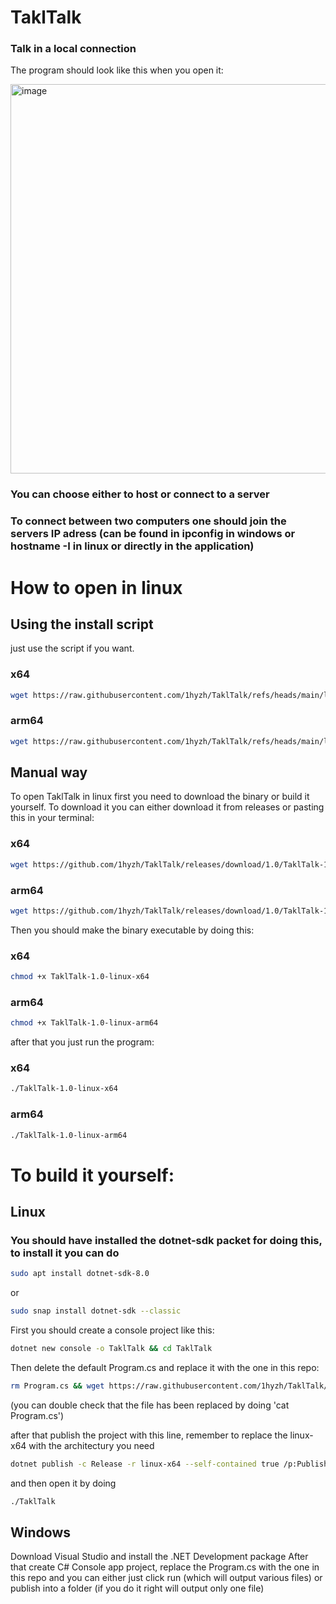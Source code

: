 # TaklTalk
### Talk in a local connection

The program should look like this when you open it:



<img width="1113" height="623" alt="image" src="https://github.com/user-attachments/assets/07dda3de-c242-4c44-baf4-cffb46a8ac4e" />


### You can choose either to host or connect to a server

### To connect between two computers one should join the servers IP adress (can be found in ipconfig in windows or hostname -I in linux or directly in the application)


# How to open in linux

## Using the install script

just use the script if you want.

### x64

```bash
wget https://raw.githubusercontent.com/1hyzh/TaklTalk/refs/heads/main/linux-x64-download.sh && chmod +x linux-x64-download.sh && ./linux-x64-download.sh
```

### arm64

```bash
wget https://raw.githubusercontent.com/1hyzh/TaklTalk/refs/heads/main/linux-arm64-download.sh && chmod +x linux-arm64-download.sh && ./linux-arm64-download.sh
```


## Manual way

To open TaklTalk in linux first you need to download the binary or build it yourself.
To download it you can either download it from releases or pasting this in your terminal:

### x64

```bash
wget https://github.com/1hyzh/TaklTalk/releases/download/1.0/TaklTalk-1.0-linux-x64
```

### arm64

```bash
wget https://github.com/1hyzh/TaklTalk/releases/download/1.0/TaklTalk-1.0-linux-arm64
```

Then you should make the binary executable by doing this:

### x64

```bash
chmod +x TaklTalk-1.0-linux-x64
```
### arm64

```bash
chmod +x TaklTalk-1.0-linux-arm64
```

after that you just run the program:

### x64

```bash
./TaklTalk-1.0-linux-x64
```
### arm64

```bash
./TaklTalk-1.0-linux-arm64
```


# To build it yourself:

## Linux

### You should have installed the dotnet-sdk packet for doing this, to install it you can do

```bash
sudo apt install dotnet-sdk-8.0
```

or

```bash
sudo snap install dotnet-sdk --classic
```

First you should create a console project like this:

```bash 
dotnet new console -o TaklTalk && cd TaklTalk
```

Then delete the default Program.cs and replace it with the one in this repo:

```bash
rm Program.cs && wget https://raw.githubusercontent.com/1hyzh/TaklTalk/refs/heads/main/Program.cs
```

(you can double check that the file has been replaced by doing 'cat Program.cs')

after that publish the project with this line, remember to replace the linux-x64 with the architectury you need

```bash
dotnet publish -c Release -r linux-x64 --self-contained true /p:PublishSingleFile=true /p:PublishTrimmed=true /p:IncludeNativeLibrariesForSelfExtract=true && cd ./bin/Release/net8.0/linux-x64/publish 
```

and then open it by doing

```bash
./TaklTalk
```


## Windows

Download Visual Studio and install the .NET Development package
After that create C# Console app project, replace the Program.cs with the one in this repo and you can either just click run (which will output various files) or publish into a folder (if you do it right will output only one file)
